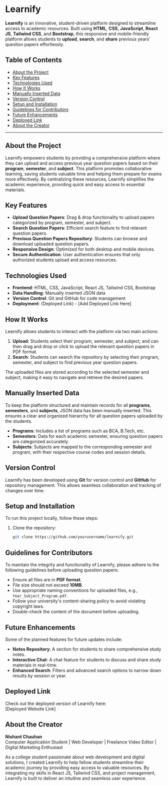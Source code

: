 # Learnify

**Learnify** is an innovative, student-driven platform designed to streamline access to academic resources. Built using **HTML**, **CSS**, **JavaScript**, **React JS**, **Tailwind CSS**, and **Bootstrap**, this responsive and mobile-friendly platform allows students to **upload**, **search**, and **share** previous years' question papers effortlessly. 

## Table of Contents
- [About the Project](#about-the-project)
- [Key Features](#key-features)
- [Technologies Used](#technologies-used)
- [How It Works](#how-it-works)
- [Manually Inserted Data](#manually-inserted-data)
- [Version Control](#version-control)
- [Setup and Installation](#setup-and-installation)
- [Guidelines for Contributors](#guidelines-for-contributors)
- [Future Enhancements](#future-enhancements)
- [Deployed Link](#deployed-link)
- [About the Creator](#about-the-creator)

---

## About the Project

Learnify empowers students by providing a comprehensive platform where they can upload and access previous year question papers based on their **program**, **semester**, and **subject**. This platform promotes collaborative learning, saving students valuable time and helping them prepare for exams more effectively. By centralizing these resources, Learnify simplifies the academic experience, providing quick and easy access to essential materials.

## Key Features
- **Upload Question Papers**: Drag & drop functionality to upload papers categorized by program, semester, and subject.
- **Search Question Papers**: Efficient search feature to find relevant question papers.
- **Previous Question Papers Repository**: Students can browse and download uploaded question papers.
- **Responsive Design**: Optimized for both desktop and mobile devices.
- **Secure Authentication**: User authentication ensures that only authorized students upload and access resources.

## Technologies Used
- **Frontend**: HTML, CSS, JavaScript, React JS, Tailwind CSS, Bootstrap
- **Data Handling**: Manually inserted JSON data
- **Version Control**: Git and GitHub for code management
- **Deployment**: (Deployed Link) - [Add Deployed Link Here]

## How It Works
Learnify allows students to interact with the platform via two main actions:  
1. **Upload**: Students select their program, semester, and subject, and can then drag and drop or click to upload the relevant question papers in PDF format.  
2. **Search**: Students can search the repository by selecting their program, semester, and subject to find previous year question papers.

The uploaded files are stored according to the selected semester and subject, making it easy to navigate and retrieve the desired papers.

## Manually Inserted Data
To keep the platform structured and maintain records for all **programs**, **semesters**, and **subjects**, JSON data has been manually inserted. This ensures a clear and organized hierarchy for all question papers uploaded by the students.

- **Programs**: Includes a list of programs such as BCA, B.Tech, etc.
- **Semesters**: Data for each academic semester, ensuring question papers are categorized accurately.
- **Subjects**: Subjects are mapped to the corresponding semester and program, with their respective course codes and session details.

## Version Control
Learnify has been developed using **Git** for version control and **GitHub** for repository management. This allows seamless collaboration and tracking of changes over time.

## Setup and Installation
To run this project locally, follow these steps:

1. Clone the repository:
   ```bash
   git clone https://github.com/yourusername/learnify.git
   ```
## Guidelines for Contributors
To maintain the integrity and functionality of Learnify, please adhere to the following guidelines before uploading question papers:

- Ensure all files are in **PDF format**.
- File size should not exceed **10MB**.
- Use appropriate naming conventions for uploaded files, e.g., `Year_Subject_Program.pdf`.
- Follow your university's content-sharing policy to avoid violating copyright laws.
- Double-check the content of the document before uploading.

## Future Enhancements
Some of the planned features for future updates include:

- **Notes Repository**: A section for students to share comprehensive study notes.
- **Interactive Chat**: A chat feature for students to discuss and share study materials in real-time.
- **Enhanced Search**: Filters and advanced search options to narrow down results by session or year.

## Deployed Link
Check out the deployed version of Learnify here:  
[Deployed Website Link]

## About the Creator

**Nishant Chauhan**  
Computer Application Student | Web Developer | Freelance Video Editor | Digital Marketing Enthusiast

As a college student passionate about web development and digital solutions, I created Learnify to help fellow students streamline their academic journey by providing easy access to valuable resources. By integrating my skills in React JS, Tailwind CSS, and project management, Learnify is built to deliver an intuitive and seamless user experience.

